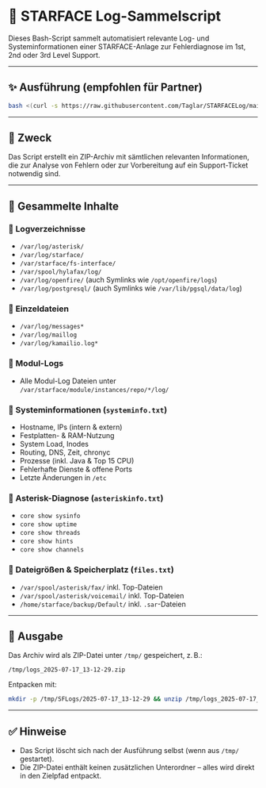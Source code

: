 # 🧰 STARFACE Log-Sammelscript

Dieses Bash-Script sammelt automatisiert relevante Log- und Systeminformationen einer STARFACE-Anlage zur Fehlerdiagnose im 1st, 2nd oder 3rd Level Support.

---

## ✨ Ausführung (empfohlen für Partner)

```bash
bash <(curl -s https://raw.githubusercontent.com/Taglar/STARFACELog/main/logs.sh)
```

---

## 📆 Zweck

Das Script erstellt ein ZIP-Archiv mit sämtlichen relevanten Informationen, die zur Analyse von Fehlern oder zur Vorbereitung auf ein Support-Ticket notwendig sind.

---

## 📁 Gesammelte Inhalte

### 🔹 Logverzeichnisse

* `/var/log/asterisk/`
* `/var/log/starface/`
* `/var/starface/fs-interface/`
* `/var/spool/hylafax/log/`
* `/var/log/openfire/` (auch Symlinks wie `/opt/openfire/logs`)
* `/var/log/postgresql/` (auch Symlinks wie `/var/lib/pgsql/data/log`)

### 🔹 Einzeldateien

* `/var/log/messages*`
* `/var/log/maillog`
* `/var/log/kamailio.log*`

### 🔹 Modul-Logs

* Alle Modul-Log Dateien unter `/var/starface/module/instances/repo/*/log/`

### 🔹 Systeminformationen (`systeminfo.txt`)

* Hostname, IPs (intern & extern)
* Festplatten- & RAM-Nutzung
* System Load, Inodes
* Routing, DNS, Zeit, chronyc
* Prozesse (inkl. Java & Top 15 CPU)
* Fehlerhafte Dienste & offene Ports
* Letzte Änderungen in `/etc`

### 🔹 Asterisk-Diagnose (`asteriskinfo.txt`)

* `core show sysinfo`
* `core show uptime`
* `core show threads`
* `core show hints`
* `core show channels`

### 🔹 Dateigrößen & Speicherplatz (`files.txt`)

* `/var/spool/asterisk/fax/` inkl. Top-Dateien
* `/var/spool/asterisk/voicemail/` inkl. Top-Dateien
* `/home/starface/backup/Default/` inkl. `.sar`-Dateien

---

## 📆 Ausgabe

Das Archiv wird als ZIP-Datei unter `/tmp/` gespeichert, z. B.:

```text
/tmp/logs_2025-07-17_13-12-29.zip
```

Entpacken mit:

```bash
mkdir -p /tmp/SFLogs/2025-07-17_13-12-29 && unzip /tmp/logs_2025-07-17_13-12-29.zip -d /tmp/SFLogs/2025-07-17_13-12-29
```

---

## ✅ Hinweise

* Das Script löscht sich nach der Ausführung selbst (wenn aus `/tmp/` gestartet).
* Die ZIP-Datei enthält keinen zusätzlichen Unterordner – alles wird direkt in den Zielpfad entpackt.

